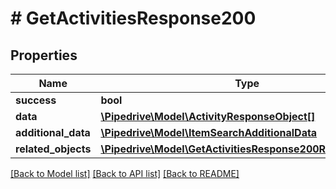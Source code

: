 # # GetActivitiesResponse200

## Properties

Name | Type | Description | Notes
------------ | ------------- | ------------- | -------------
**success** | **bool** |  | [optional]
**data** | [**\Pipedrive\Model\ActivityResponseObject[]**](ActivityResponseObject.md) |  | [optional]
**additional_data** | [**\Pipedrive\Model\ItemSearchAdditionalData**](ItemSearchAdditionalData.md) |  | [optional]
**related_objects** | [**\Pipedrive\Model\GetActivitiesResponse200RelatedObjects**](GetActivitiesResponse200RelatedObjects.md) |  | [optional]

[[Back to Model list]](../../README.md#models) [[Back to API list]](../../README.md#endpoints) [[Back to README]](../../README.md)
